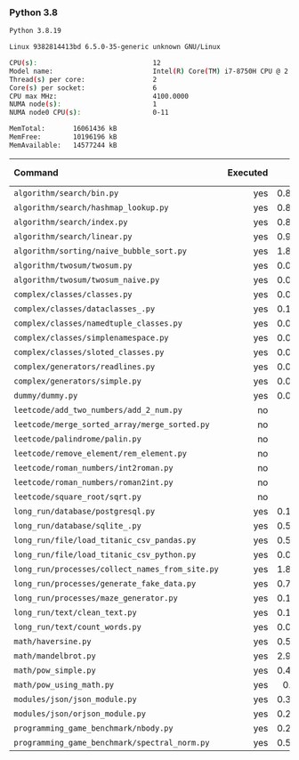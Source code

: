 ### **Python 3.8**

```bash
Python 3.8.19

Linux 9382814413bd 6.5.0-35-generic unknown GNU/Linux

CPU(s):                             12
Model name:                         Intel(R) Core(TM) i7-8750H CPU @ 2.20GHz
Thread(s) per core:                 2
Core(s) per socket:                 6
CPU max MHz:                        4100.0000
NUMA node(s):                       1
NUMA node0 CPU(s):                  0-11

MemTotal:       16061436 kB
MemFree:        10196196 kB
MemAvailable:   14577244 kB
```

| Command | Executed | Mean [s] | Stddev [s] | Median [s] | Min [s] | Max [s] | Memory [MB] |
|:---|---:|---:|---:|---:|---:|---:|---:|
| `algorithm/search/bin.py` | yes | 0.87258 | 0.01479 | 0.86883 | 0.85771 | 0.89284 | 29.52511 |
| `algorithm/search/hashmap_lookup.py` | yes | 0.87215 | 0.02086 | 0.8608 | 0.85313 | 0.90557 | 30.25391 |
| `algorithm/search/index.py` | yes | 0.87827 | 0.01807 | 0.87534 | 0.85833 | 0.9091 | 29.53571 |
| `algorithm/search/linear.py` | yes | 0.93543 | 0.0303 | 0.93797 | 0.89062 | 0.97979 | 29.68192 |
| `algorithm/sorting/naive_bubble_sort.py` | yes | 1.80613 | 0.09052 | 1.81177 | 1.67976 | 1.945 | 22.01228 |
| `algorithm/twosum/twosum.py` | yes | 0.06996 | 0.00054 | 0.07019 | 0.06904 | 0.07061 | 21.69308 |
| `algorithm/twosum/twosum_naive.py` | yes | 0.06915 | 0.00062 | 0.06942 | 0.06844 | 0.06979 | 21.77958 |
| `complex/classes/classes.py` | yes | 0.03802 | 0.00041 | 0.03809 | 0.03762 | 0.03879 | 21.95368 |
| `complex/classes/dataclasses_.py` | yes | 0.10179 | 0.00121 | 0.10185 | 0.10035 | 0.1041 | 21.9442 |
| `complex/classes/namedtuple_classes.py` | yes | 0.07778 | 0.00067 | 0.07781 | 0.07695 | 0.07905 | 21.67188 |
| `complex/classes/simplenamespace.py` | yes | 0.04025 | 0.0022 | 0.03947 | 0.03901 | 0.04521 | 21.99721 |
| `complex/classes/sloted_classes.py` | yes | 0.03886 | 0.00137 | 0.0381 | 0.03765 | 0.04085 | 21.57533 |
| `complex/generators/readlines.py` | yes | 0.03022 | 0.00109 | 0.02984 | 0.02918 | 0.03252 | 21.71708 |
| `complex/generators/simple.py` | yes | 0.05757 | 0.00351 | 0.05625 | 0.05589 | 0.06549 | 21.88002 |
| `dummy/dummy.py` | yes | 0.02833 | 0.00076 | 0.02812 | 0.02738 | 0.02928 | 21.53906 |
| `leetcode/add_two_numbers/add_2_num.py` | no | -1 | -1 | -1 | -1 | -1 | -1 |
| `leetcode/merge_sorted_array/merge_sorted.py` | no | -1 | -1 | -1 | -1 | -1 | -1 |
| `leetcode/palindrome/palin.py` | no | -1 | -1 | -1 | -1 | -1 | -1 |
| `leetcode/remove_element/rem_element.py` | no | -1 | -1 | -1 | -1 | -1 | -1 |
| `leetcode/roman_numbers/int2roman.py` | no | -1 | -1 | -1 | -1 | -1 | -1 |
| `leetcode/roman_numbers/roman2int.py` | no | -1 | -1 | -1 | -1 | -1 | -1 |
| `leetcode/square_root/sqrt.py` | no | -1 | -1 | -1 | -1 | -1 | -1 |
| `long_run/database/postgresql.py` | yes | 0.14168 | 0.002 | 0.14117 | 0.13998 | 0.14609 | 27.32757 |
| `long_run/database/sqlite_.py` | yes | 0.56177 | 0.00764 | 0.55875 | 0.55532 | 0.57497 | 65.92076 |
| `long_run/file/load_titanic_csv_pandas.py` | yes | 0.59432 | 0.00656 | 0.59219 | 0.58947 | 0.60826 | 64.04408 |
| `long_run/file/load_titanic_csv_python.py` | yes | 0.06439 | 0.00117 | 0.06402 | 0.06334 | 0.06665 | 21.80692 |
| `long_run/processes/collect_names_from_site.py` | yes | 1.84333 | 0.03567 | 1.84177 | 1.80577 | 1.91652 | 46.07812 |
| `long_run/processes/generate_fake_data.py` | yes | 0.76546 | 0.0074 | 0.76332 | 0.75583 | 0.77497 | 65.54743 |
| `long_run/processes/maze_generator.py` | yes | 0.17758 | 0.00982 | 0.17573 | 0.16294 | 0.19488 | 22.00502 |
| `long_run/text/clean_text.py` | yes | 0.19567 | 0.00206 | 0.19495 | 0.19387 | 0.20006 | 21.80301 |
| `long_run/text/count_words.py` | yes | 0.08234 | 0.00198 | 0.0816 | 0.08049 | 0.08614 | 21.55804 |
| `math/haversine.py` | yes | 0.51517 | 0.00304 | 0.51497 | 0.51154 | 0.51955 | 21.97433 |
| `math/mandelbrot.py` | yes | 2.98394 | 0.05755 | 3.00424 | 2.89974 | 3.04121 | 35.60045 |
| `math/pow_simple.py` | yes | 0.40502 | 0.0049 | 0.40296 | 0.40083 | 0.41513 | 21.86886 |
| `math/pow_using_math.py` | yes | 0.9471 | 0.02927 | 0.93537 | 0.9169 | 0.99325 | 21.74163 |
| `modules/json/json_module.py` | yes | 0.32339 | 0.00242 | 0.32325 | 0.32015 | 0.32793 | 21.96763 |
| `modules/json/orjson_module.py` | yes | 0.22614 | 0.00216 | 0.22564 | 0.22394 | 0.23077 | 22.39621 |
| `programming_game_benchmark/nbody.py` | yes | 0.28979 | 0.00277 | 0.28887 | 0.28846 | 0.29604 | 21.49554 |
| `programming_game_benchmark/spectral_norm.py` | yes | 0.54514 | 0.0085 | 0.54358 | 0.53658 | 0.56224 | 22.63783 |
